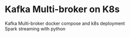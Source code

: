 # Kafka Multi-broker on K8s

Kafka Multi-broker docker compose and k8s deployment<br>
Spark streaming with python
